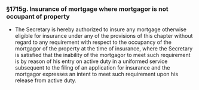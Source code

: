 ### §1715g. Insurance of mortgage where mortgagor is not occupant of property
* The Secretary is hereby authorized to insure any mortgage otherwise eligible for insurance under any of the provisions of this chapter without regard to any requirement with respect to the occupancy of the mortgagor of the property at the time of insurance, where the Secretary is satisfied that the inability of the mortgagor to meet such requirement is by reason of his entry on active duty in a uniformed service subsequent to the filing of an application for insurance and the mortgagor expresses an intent to meet such requirement upon his release from active duty.